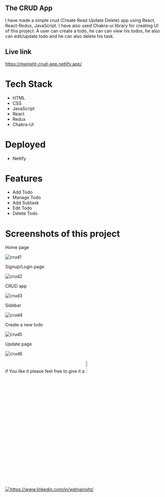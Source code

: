 ## The CRUD App

I have made a simple crud (Create Read Update Delete) app using React, React-Redux, JavaScript. I have also used Chakra-ui library for creating UI of this project. A user can create a todo, he can can view his todos, he also can edit/update todo and he can also delete his task.

## Live link

https://manisht-crud-app.netlify.app/

# Tech Stack

- HTML
- CSS
- JavaScript
- React
- Redux
- Chakra-UI

# Deployed

- Netlify

# Features

- Add Todo
- Manage Todo
- Add Subtask
- Edit Todo
- Delete Todo

# Screenshots of this project

Home page

![crud1](https://user-images.githubusercontent.com/46663132/184938368-e779c332-f30b-4988-a2f7-9bf923f26c0d.PNG)

Signup/Login page

![crud2](https://user-images.githubusercontent.com/46663132/184938480-420f9939-41af-4a05-81bd-f847f7927a3c.PNG)

CRUD app

![crud3](https://user-images.githubusercontent.com/46663132/184938553-ee978955-99b6-412b-9cf4-0072c9a7e95b.PNG)

Sidebar

![crud4](https://user-images.githubusercontent.com/46663132/184938884-a2efd276-d523-41af-8793-e75ecff8995f.PNG)

Create a new todo

![crud5](https://user-images.githubusercontent.com/46663132/184938971-4f858d00-ff86-41d5-aaaf-0851f9223752.PNG)

Update page

![crud6](https://user-images.githubusercontent.com/46663132/184939027-ed1d8825-656c-4386-a08c-c222968c370a.PNG)


if You like it please feel free to give it a <img src="https://upload.wikimedia.org/wikipedia/commons/thumb/9/99/Star_icon_stylized.svg/512px-Star_icon_stylized.svg.png" width="10%"/>

<a href="https://www.linkedin.com/in/wdmanisht/">
  <img align="center" src="https://img.shields.io/badge/LinkedIn-0077B5?style=for-the-badge&logo=linkedin&logoColor=white" alt="https://www.linkedin.com/in/wdmanisht/" />
